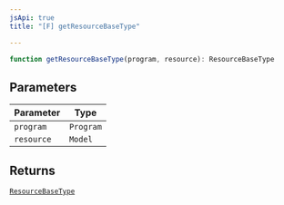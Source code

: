 ```yaml
---
jsApi: true
title: "[F] getResourceBaseType"

---
```

```ts
function getResourceBaseType(program, resource): ResourceBaseType
```

## Parameters

| Parameter | Type |
| ------ | ------ |
| `program` | `Program` |
| `resource` | `Model` |

## Returns

[`ResourceBaseType`](../enumerations/ResourceBaseType.md)
